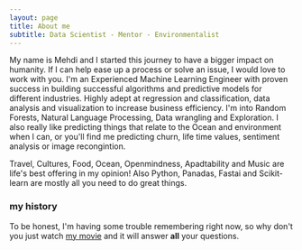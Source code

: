```yaml
---
layout: page
title: About me
subtitle: Data Scientist - Mentor - Environmentalist
---
```


My name is Mehdi and I started this journey to have a bigger impact on humanity. If I can help ease up a process or solve an issue, I would love to work with you. 
I'm an Experienced Machine Learning Engineer with proven success in building successful algorithms and predictive models for different industries. Highly adept at regression and classification, data analysis and visualization to increase business efficiency. I'm into Random Forests, Natural Language Processing, Data wrangling and Exploration. I also really like predicting things that relate to the Ocean and environment when I can, or you'll find me predicting churn, life time values, sentiment analysis or image recongintion.

Travel, Cultures, Food, Ocean, Openmindness, Apadtability and Music are life's best offering in my opinion! Also Python, Panadas, Fastai and Scikit-learn are mostly all you need to do great things.
### my history

To be honest, I'm having some trouble remembering right now, so why don't you just watch [my movie](http://https://www.instagram.com/p/Bnj5FuDA-YE/) and it will answer **all** your questions.


